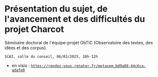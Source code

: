 # Présentation du sujet, de l'avancement et des difficultés du projet Charcot

Séminaire doctoral de l'équipe-projet ObTIC (Observatoire des textes, des idées et des corpus).

    SCAI, salle du conseil, 06/02/2025, 10h-12h

* en visio : [`https://rendez-vous.renater.fr/motasem_bd9a88-44c6ca-adafe0`](https://rendez-vous.renater.fr/motasem_bd9a88-44c6ca-adafe0)
